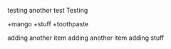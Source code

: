 testing
another test
Testing

+mango
+stuff
+toothpaste

adding another item
adding another item
adding stuff